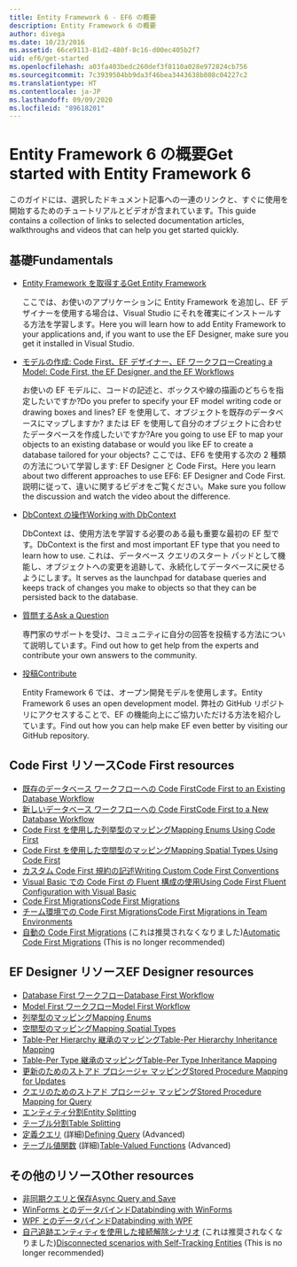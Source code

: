 ```yaml
---
title: Entity Framework 6 - EF6 の概要
description: Entity Framework 6 の概要
author: divega
ms.date: 10/23/2016
ms.assetid: 66ce9113-81d2-480f-8c16-d00ec405b2f7
uid: ef6/get-started
ms.openlocfilehash: a03fa403bedc260def3f8110a028e972824cb756
ms.sourcegitcommit: 7c3939504bb9da3f46bea3443638b808c04227c2
ms.translationtype: HT
ms.contentlocale: ja-JP
ms.lasthandoff: 09/09/2020
ms.locfileid: "89618201"
---
```

# <a name="get-started-with-entity-framework-6"></a><span data-ttu-id="2663c-103">Entity Framework 6 の概要</span><span class="sxs-lookup"><span data-stu-id="2663c-103">Get started with Entity Framework 6</span></span>

<span data-ttu-id="2663c-104">このガイドには、選択したドキュメント記事への一連のリンクと、すぐに使用を開始するためのチュートリアルとビデオが含まれています。</span><span class="sxs-lookup"><span data-stu-id="2663c-104">This guide contains a collection of links to selected documentation articles, walkthroughs and videos that can help you get started quickly.</span></span>

## <a name="fundamentals"></a><span data-ttu-id="2663c-105">基礎</span><span class="sxs-lookup"><span data-stu-id="2663c-105">Fundamentals</span></span>

* [<span data-ttu-id="2663c-106">Entity Framework を取得する</span><span class="sxs-lookup"><span data-stu-id="2663c-106">Get Entity Framework</span></span>](xref:ef6/fundamentals/install)

  <span data-ttu-id="2663c-107">ここでは、お使いのアプリケーションに Entity Framework を追加し、EF デザイナーを使用する場合は、Visual Studio にそれを確実にインストールする方法を学習します。</span><span class="sxs-lookup"><span data-stu-id="2663c-107">Here you will learn how to add Entity Framework to your applications and, if you want to use the EF Designer, make sure you get it installed in Visual Studio.</span></span>

* [<span data-ttu-id="2663c-108">モデルの作成: Code First、EF デザイナー、EF ワークフロー</span><span class="sxs-lookup"><span data-stu-id="2663c-108">Creating a Model: Code First, the EF Designer, and the EF Workflows</span></span>](xref:ef6/modeling/index)

  <span data-ttu-id="2663c-109">お使いの EF モデルに、コードの記述と、ボックスや線の描画のどちらを指定したいですか?</span><span class="sxs-lookup"><span data-stu-id="2663c-109">Do you prefer to specify your EF model writing code or drawing boxes and lines?</span></span>
<span data-ttu-id="2663c-110">EF を使用して、オブジェクトを既存のデータベースにマップしますか? または EF を使用して自分のオブジェクトに合わせたデータベースを作成したいですか?</span><span class="sxs-lookup"><span data-stu-id="2663c-110">Are you going to use EF to map your objects to an existing database or would you like EF to create a database tailored for your objects?</span></span>
<span data-ttu-id="2663c-111">ここでは、EF6 を使用する次の 2 種類の方法について学習します: EF Designer と Code First。</span><span class="sxs-lookup"><span data-stu-id="2663c-111">Here you learn about two different approaches to use EF6: EF Designer and Code First.</span></span>
<span data-ttu-id="2663c-112">説明に従って、違いに関するビデオをご覧ください。</span><span class="sxs-lookup"><span data-stu-id="2663c-112">Make sure you follow the discussion and watch the video about the difference.</span></span>

* [<span data-ttu-id="2663c-113">DbContext の操作</span><span class="sxs-lookup"><span data-stu-id="2663c-113">Working with DbContext</span></span>](xref:ef6/fundamentals/working-with-dbcontext)

  <span data-ttu-id="2663c-114">DbContext は、使用方法を学習する必要のある最も重要な最初の EF 型です。</span><span class="sxs-lookup"><span data-stu-id="2663c-114">DbContext is the first and most important EF type that you need to learn how to use.</span></span> <span data-ttu-id="2663c-115">これは、データベース クエリのスタート パッドとして機能し、オブジェクトへの変更を追跡して、永続化してデータベースに戻せるようにします。</span><span class="sxs-lookup"><span data-stu-id="2663c-115">It serves as the launchpad for database queries and keeps track of changes you make to objects so that they can be persisted back to the database.</span></span>

* [<span data-ttu-id="2663c-116">質問する</span><span class="sxs-lookup"><span data-stu-id="2663c-116">Ask a Question</span></span>](xref:ef6/resources/get-help)

  <span data-ttu-id="2663c-117">専門家のサポートを受け、コミュニティに自分の回答を投稿する方法について説明しています。</span><span class="sxs-lookup"><span data-stu-id="2663c-117">Find out how to get help from the experts and contribute your own answers to the community.</span></span>

* [<span data-ttu-id="2663c-118">投稿</span><span class="sxs-lookup"><span data-stu-id="2663c-118">Contribute</span></span>](https://github.com/aspnet/EntityFramework6/)

  <span data-ttu-id="2663c-119">Entity Framework 6 では、オープン開発モデルを使用します。</span><span class="sxs-lookup"><span data-stu-id="2663c-119">Entity Framework 6 uses an open development model.</span></span> <span data-ttu-id="2663c-120">弊社の GitHub リポジトリにアクセスすることで、EF の機能向上にご協力いただける方法を紹介しています。</span><span class="sxs-lookup"><span data-stu-id="2663c-120">Find out how you can help make EF even better by visiting our GitHub repository.</span></span>

## <a name="code-first-resources"></a><span data-ttu-id="2663c-121">Code First リソース</span><span class="sxs-lookup"><span data-stu-id="2663c-121">Code First resources</span></span>

  - [<span data-ttu-id="2663c-122">既存のデータベース ワークフローへの Code First</span><span class="sxs-lookup"><span data-stu-id="2663c-122">Code First to an Existing Database Workflow</span></span>](xref:ef6/modeling/code-first/workflows/existing-database)
  - [<span data-ttu-id="2663c-123">新しいデータベース ワークフローへの Code First</span><span class="sxs-lookup"><span data-stu-id="2663c-123">Code First to a New Database Workflow</span></span>](xref:ef6/modeling/code-first/workflows/new-database)
  - [<span data-ttu-id="2663c-124">Code First を使用した列挙型のマッピング</span><span class="sxs-lookup"><span data-stu-id="2663c-124">Mapping Enums Using Code First</span></span>](xref:ef6/modeling/code-first/data-types/enums)
  - [<span data-ttu-id="2663c-125">Code First を使用した空間型のマッピング</span><span class="sxs-lookup"><span data-stu-id="2663c-125">Mapping Spatial Types Using Code First</span></span>](xref:ef6/modeling/code-first/data-types/spatial)
  - [<span data-ttu-id="2663c-126">カスタム Code First 規約の記述</span><span class="sxs-lookup"><span data-stu-id="2663c-126">Writing Custom Code First Conventions</span></span>](xref:ef6/modeling/code-first/conventions/custom)
  - [<span data-ttu-id="2663c-127">Visual Basic での Code First の Fluent 構成の使用</span><span class="sxs-lookup"><span data-stu-id="2663c-127">Using Code First Fluent Configuration with Visual Basic</span></span>](xref:ef6/modeling/code-first/fluent/vb)
  - [<span data-ttu-id="2663c-128">Code First Migrations</span><span class="sxs-lookup"><span data-stu-id="2663c-128">Code First Migrations</span></span>](xref:ef6/modeling/code-first/migrations/index)
  - [<span data-ttu-id="2663c-129">チーム環境での Code First Migrations</span><span class="sxs-lookup"><span data-stu-id="2663c-129">Code First Migrations in Team Environments</span></span>](xref:ef6/modeling/code-first/migrations/teams)
  - <span data-ttu-id="2663c-130">[自動の Code First Migrations](xref:ef6/modeling/code-first/migrations/automatic) (これは推奨されなくなりました)</span><span class="sxs-lookup"><span data-stu-id="2663c-130">[Automatic Code First Migrations](xref:ef6/modeling/code-first/migrations/automatic) (This is no longer recommended)</span></span>

## <a name="ef-designer-resources"></a><span data-ttu-id="2663c-131">EF Designer リソース</span><span class="sxs-lookup"><span data-stu-id="2663c-131">EF Designer resources</span></span>
  - [<span data-ttu-id="2663c-132">Database First ワークフロー</span><span class="sxs-lookup"><span data-stu-id="2663c-132">Database First Workflow</span></span>](xref:ef6/modeling/designer/workflows/database-first)
  - [<span data-ttu-id="2663c-133">Model First ワークフロー</span><span class="sxs-lookup"><span data-stu-id="2663c-133">Model First Workflow</span></span>](xref:ef6/modeling/designer/workflows/model-first)
  - [<span data-ttu-id="2663c-134">列挙型のマッピング</span><span class="sxs-lookup"><span data-stu-id="2663c-134">Mapping Enums</span></span>](xref:ef6/modeling/designer/data-types/enums)
  - [<span data-ttu-id="2663c-135">空間型のマッピング</span><span class="sxs-lookup"><span data-stu-id="2663c-135">Mapping Spatial Types</span></span>](xref:ef6/modeling/designer/data-types/spatial)
  - [<span data-ttu-id="2663c-136">Table-Per Hierarchy 継承のマッピング</span><span class="sxs-lookup"><span data-stu-id="2663c-136">Table-Per Hierarchy Inheritance Mapping</span></span>](xref:ef6/modeling/designer/inheritance/tph)
  - [<span data-ttu-id="2663c-137">Table-Per Type 継承のマッピング</span><span class="sxs-lookup"><span data-stu-id="2663c-137">Table-Per Type Inheritance Mapping</span></span>](xref:ef6/modeling/designer/inheritance/tpt)
  - [<span data-ttu-id="2663c-138">更新のためのストアド プロシージャ マッピング</span><span class="sxs-lookup"><span data-stu-id="2663c-138">Stored Procedure Mapping for Updates</span></span>](xref:ef6/modeling/designer/stored-procedures/cud)
  - [<span data-ttu-id="2663c-139">クエリのためのストアド プロシージャ マッピング</span><span class="sxs-lookup"><span data-stu-id="2663c-139">Stored Procedure Mapping for Query</span></span>](xref:ef6/modeling/designer/stored-procedures/query)
  - [<span data-ttu-id="2663c-140">エンティティ分割</span><span class="sxs-lookup"><span data-stu-id="2663c-140">Entity Splitting</span></span>](xref:ef6/modeling/designer/entity-splitting)
  - [<span data-ttu-id="2663c-141">テーブル分割</span><span class="sxs-lookup"><span data-stu-id="2663c-141">Table Splitting</span></span>](xref:ef6/modeling/designer/table-splitting)
  - <span data-ttu-id="2663c-142">[定義クエリ](xref:ef6/modeling/designer/advanced/defining-query) (詳細)</span><span class="sxs-lookup"><span data-stu-id="2663c-142">[Defining Query](xref:ef6/modeling/designer/advanced/defining-query) (Advanced)</span></span>
  - <span data-ttu-id="2663c-143">[テーブル値関数](xref:ef6/modeling/designer/advanced/tvfs) (詳細)</span><span class="sxs-lookup"><span data-stu-id="2663c-143">[Table-Valued Functions](xref:ef6/modeling/designer/advanced/tvfs) (Advanced)</span></span>

## <a name="other-resources"></a><span data-ttu-id="2663c-144">その他のリソース</span><span class="sxs-lookup"><span data-stu-id="2663c-144">Other resources</span></span>
  - [<span data-ttu-id="2663c-145">非同期クエリと保存</span><span class="sxs-lookup"><span data-stu-id="2663c-145">Async Query and Save</span></span>](xref:ef6/fundamentals/async)
  - [<span data-ttu-id="2663c-146">WinForms とのデータバインド</span><span class="sxs-lookup"><span data-stu-id="2663c-146">Databinding with WinForms</span></span>](xref:ef6/fundamentals/databinding/winforms)
  - [<span data-ttu-id="2663c-147">WPF とのデータバインド</span><span class="sxs-lookup"><span data-stu-id="2663c-147">Databinding with WPF</span></span>](xref:ef6/fundamentals/databinding/wpf)
  - <span data-ttu-id="2663c-148">[自己追跡エンティティを使用した接続解除シナリオ](xref:ef6/fundamentals/disconnected-entities/self-tracking-entities/walkthrough) (これは推奨されなくなりました)</span><span class="sxs-lookup"><span data-stu-id="2663c-148">[Disconnected scenarios with Self-Tracking Entities](xref:ef6/fundamentals/disconnected-entities/self-tracking-entities/walkthrough) (This is no longer recommended)</span></span>
